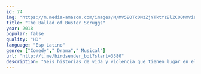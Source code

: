 ```yaml
---
id: 74
img: "https://m.media-amazon.com/images/M/MV5BOTc0MzZjYTktYzBlZC00MmViLTgyNDYtNjljNTcxMzdjODRkXkEyXkFqcGc@._V1_SX300.jpg"
title: "The Ballad of Buster Scruggs"
year: 2018
popular: false
quality: "HD"
language: "Esp Latino"
genre: ["Comedy"," Drama"," Musical"]
url: "http://t.me/birdsender_bot?start=3380"
description: "Seis historias de vida y violencia que tienen lugar en el Viejo Oeste. La película sigue las andanzas de un pistolero cantando, un ladrón de bancos, un empresario viajero, un investigador anciano, un vagón de tren y un par de cazarrecompensas."
---
```

